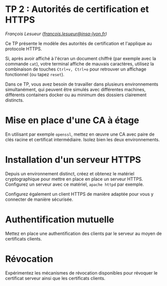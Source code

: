 # TP 2 : Autorités de certification et HTTPS

_François Lesueur ([francois.lesueur@insa-lyon.fr](mailto:francois.lesueur@insa-lyon.fr))_

Ce TP présente le modèle des autorités de certification et l'applique au protocole HTTPS.

Si, après avoir affiché à l'écran un document chiffré (par exemple avec la commande `cat`), votre terminal affiche de mauvais caractères, utilisez la combinaison de touches `Ctrl+v, Ctrl+o` pour retrouver un affichage fonctionnel (ou tapez `reset`).

Dans ce TP, vous avez besoin de travailler dans plusieurs environnements simultanément, qui peuvent être simulés avec différentes machines, différents containers docker ou au minimum des dossiers clairement distincts.


Mise en place d'une CA à étage
==============================

En utilisant par exemple `openssl`, mettez en œuvre une CA avec paire de clés racine et certificat intermédiaire. Isolez bien les deux environnements.


Installation d'un serveur HTTPS
===============================

Depuis un environnement distinct, créez et obtenez le matériel cryptographique pour mettre en place en place un serveur HTTPS. Configurez un serveur avec ce matériel, `apache httpd` par exemple.

Configurez également un client HTTPS de manière adaptée pour vous y connecter de manière sécurisée.


Authentification mutuelle
=========================

Mettez en place une authentification des clients par le serveur au moyen de certificats clients.


Révocation
==========

Expérimentez les mécanismes de révocation disponibles pour révoquer le certificat serveur ainsi que les certificats clients.

